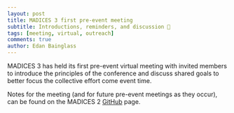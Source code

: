 ```yaml
---
layout: post
title: MADICES 3 first pre-event meeting
subtitle: Introductions, reminders, and discussion 💬
tags: [meeting, virtual, outreach]
comments: true
author: Edan Bainglass
---
```


MADICES 3 has held its first pre-event virtual meeting with invited members to introduce the principles of the conference and discuss shared goals to better focus the collective effort come event time.

Notes for the meeting (and for future pre-event meetings as they occur), can be found on the MADICES 2 [GitHub](https://github.com/MADICES/MADICES-2024/blob/main/minutes/2023-12-11-first-pre-event.md) page.

